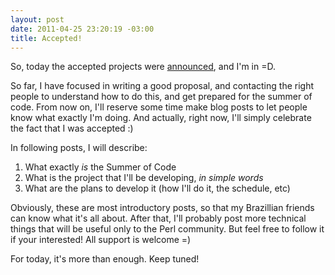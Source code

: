 ```yaml
---
layout: post
date: 2011-04-25 23:20:19 -03:00
title: Accepted!
---
```

So, today the accepted projects were <a href="http://www.google-melange.com/gsoc/projects/list/google/gsoc2011">announced</a>, and I'm in =D.

So far, I have focused in writing a good proposal, and contacting the right people to understand how to do this, and get prepared for the summer of code. From now on, I'll reserve some time make blog posts to let people know what exactly I'm doing. And actually, right now, I'll simply celebrate the fact that I was accepted :)

In following posts, I will describe:
<ol>
	<li>What exactly <i>is</i> the Summer of Code</li>
        <li>What is the project that I'll be developing, <i>in simple words</i></li>
	<li>What are the plans to develop it (how I'll do it, the schedule, etc)</li>
</ol>

Obviously, these are most introductory posts, so that my Brazillian friends can know what it's all about. After that, I'll probably post more technical things that will be useful only to the Perl community. But feel free to follow it if your interested! All support is welcome =)

For today, it's more than enough. Keep tuned!
